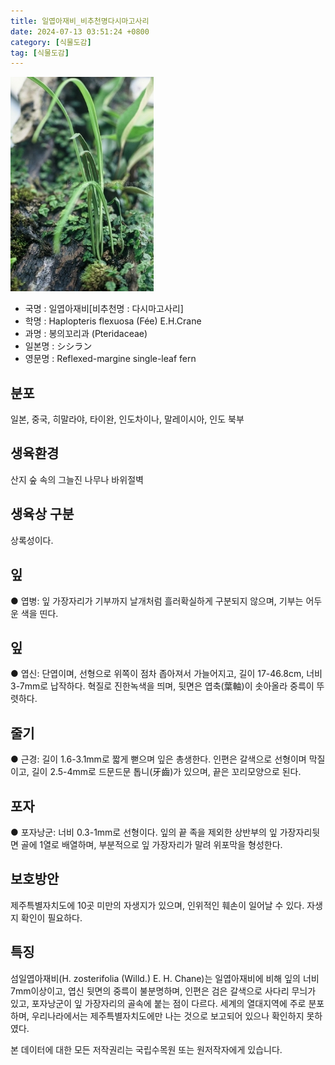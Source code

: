 ```yaml
---
title: 일엽아재비_비추천명다시마고사리
date: 2024-07-13 03:51:24 +0800
category: [식물도감]
tag: [식물도감]
---
```




![일엽아재비[비추천명 : 다시마고사리]](/assets/img/fileUpload/plants/basic/Vittariaceae/Vittaria/4409/1_th2.JPG)
- 국명 : 일엽아재비[비추천명 : 다시마고사리]
- 학명 : Haplopteris flexuosa (Fée) E.H.Crane
- 과명 : 봉의꼬리과 (Pteridaceae)
- 일본명 : シシラン
- 영문명 : Reflexed-margine single-leaf fern


## 분포
일본, 중국, 히말라야, 타이완, 인도차이나, 말레이시아, 인도 북부
## 생육환경
산지 숲 속의 그늘진 나무나 바위절벽
## 생육상 구분
상록성이다. 
## 잎
● 엽병: 잎 가장자리가 기부까지 날개처럼 흘러확실하게 구분되지 않으며, 기부는 어두운 색을 띤다. 
## 잎
● 엽신: 단엽이며, 선형으로 위쪽이 점차 좁아져서 가늘어지고, 길이 17-46.8cm, 너비 3-7mm로 납작하다. 혁질로 진한녹색을 띄며, 뒷면은 엽축(葉軸)이 솟아올라 중륵이 뚜렷하다. 
## 줄기
● 근경: 길이 1.6-3.1mm로 짧게 뻗으며 잎은 총생한다. 인편은 갈색으로 선형이며 막질이고, 길이 2.5-4mm로 드문드문 톱니(牙齒)가 있으며, 끝은 꼬리모양으로 된다. 
## 포자
● 포자낭군: 너비 0.3-1mm로 선형이다. 잎의 끝 족을 제외한 상반부의 잎 가장자리뒷면 골에 1열로 배열하며, 부분적으로 잎 가장자리가 말려 위포막을 형성한다. 
## 보호방안
제주특별자치도에 10곳 미만의 자생지가 있으며, 인위적인 훼손이 일어날 수 있다. 자생지 확인이 필요하다.
## 특징
섬일엽아재비(H. zosterifolia (Willd.) E. H. Chane)는 일엽아재비에 비해 잎의 너비 7mm이상이고, 엽신 뒷면의 중륵이 불분명하며, 인편은 검은 갈색으로 사다리 무늬가 있고, 포자낭군이 잎 가장자리의 골속에 붙는 점이 다르다. 세계의 열대지역에 주로 분포하며, 우리나라에서는 제주특별자치도에만 나는 것으로 보고되어 있으나 확인하지 못하였다.






본 데이터에 대한 모든 저작권리는 국립수목원 또는 원저작자에게 있습니다.
